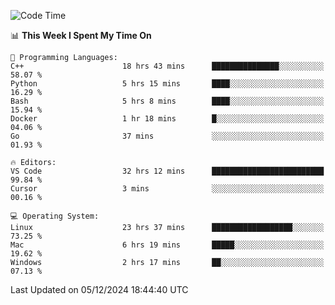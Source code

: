 
<!--START_SECTION:waka-->
![Code Time](http://img.shields.io/badge/Code%20Time-2%2C860%20hrs%205%20mins-blue)

📊 **This Week I Spent My Time On** 

```text
💬 Programming Languages: 
C++                      18 hrs 43 mins      ███████████████░░░░░░░░░░   58.07 % 
Python                   5 hrs 15 mins       ████░░░░░░░░░░░░░░░░░░░░░   16.29 % 
Bash                     5 hrs 8 mins        ████░░░░░░░░░░░░░░░░░░░░░   15.94 % 
Docker                   1 hr 18 mins        █░░░░░░░░░░░░░░░░░░░░░░░░   04.06 % 
Go                       37 mins             ░░░░░░░░░░░░░░░░░░░░░░░░░   01.93 % 

🔥 Editors: 
VS Code                  32 hrs 12 mins      █████████████████████████   99.84 % 
Cursor                   3 mins              ░░░░░░░░░░░░░░░░░░░░░░░░░   00.16 % 

💻 Operating System: 
Linux                    23 hrs 37 mins      ██████████████████░░░░░░░   73.25 % 
Mac                      6 hrs 19 mins       █████░░░░░░░░░░░░░░░░░░░░   19.62 % 
Windows                  2 hrs 17 mins       ██░░░░░░░░░░░░░░░░░░░░░░░   07.13 % 
```


 Last Updated on 05/12/2024 18:44:40 UTC
<!--END_SECTION:waka-->

